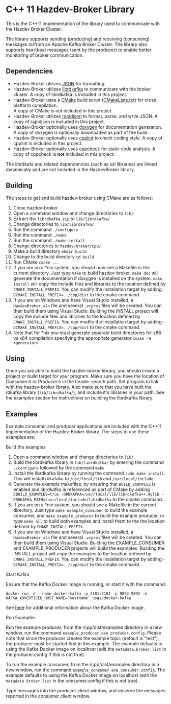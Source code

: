 # C++ 11 Hazdev-Broker Library

This is the C++11 implementation of the library used to communicate with the
Hazdev Broker Cluster.

The library supports sending (producing) and receiving (consuming) messages
to/from an Apache Kafka Broker Cluster. The library also supports heartbeat
messages (sent by the producer) to enable better monitoring of broker
communication.

Dependencies
------
* Hazdev-Broker utilizes [JSON](www.json.org) for formatting.
* Hazdev-Broker utilizes [librdkafka](https://github.com/edenhill/librdkafka/)
to communicate with the broker cluster.  A copy of librdkafka is included in
this project.
* Hazdev-Broker uses a [CMake](http://www.cmake.org/) build script
([CMakeLists.txt](CMakeLists.txt)) for cross platform compilation.  
A copy of CMake is not included in this project
* Hazdev-Broker utilizes [rapidjson](https://github.com/miloyip/rapidjson)
to format, parse, and write JSON.  A copy of rapidjson is included in
this project.
* Hazdev-Broker optionally uses [doxygen](http://www.stack.nl/~dimitri/doxygen/) 
for documentation generation.  A copy of doxygen is optionally downloaded as part 
of the build.
* Hazdev-Broker optionally uses [cpplint](https://github.com/google/styleguide/tree/gh-pages/cpplint)
to check coding style. A copy of cpplint is included in this project.
* Hazdev-Broker optionally uses [cppcheck](http://cppcheck.sourceforge.net/)
for static code analysis. A copy of cppcheck is **not** included in this project.

The librdkafa and related dependencies (such as ssl libraries) are linked
dynamically and are not included in the HazdevBroker library.

Building
------
The steps to get and build hazdev-broker using CMake are as follows:

1. Clone hazdev-broker.
2. Open a command window and change directories to `lib/`
3. Extract the `librdkafka.zip` to `lib/librdkafka/`
4. Change directories to `lib/librdkafka/`
5. Run the command `./configure`
6. Run the command `./make`
7. Run the command `./make install`
8. Change directories to `hazdev-broker/cpp/`
9. Make a build directory `mkdir build`
10. Change to the build directory `cd build`
11. Run CMake `cmake ..`.
12. If you are on a \*nix system, you should now see a Makefile in the current
directory.  Just type `make` to build hazdev-broker. `make doc` will generate
the documentation if doxygen is installed on the system. `make install` will
copy the include files and libraries to the location defined by
`CMAKE_INSTALL_PREFIX`. You can modify the installation target by adding:``` -DCMAKE_INSTALL_PREFIX=../cpp/dist ```
to the cmake command.
13. If you are on Windows and have Visual Studio installed, a `HazdevBroker.sln`
file and several `.vcproj` files will be created.  You can then build them using
Visual Studio.  Building the INSTALL project will copy the include files and
libraries to the location defined by `CMAKE_INSTALL_PREFIX`. You can modify the
installation target by adding:``` -DCMAKE_INSTALL_PREFIX=../cpp/dist ```
to the cmake command.
14. Note that for \*nix you must generate separate build directories for x86 vs
x64 compilation specifying the appropriate generator `cmake -G <generator> ..`

Using
------
Once you are able to build the hazdev-broker library, you should create a
project or build target for your program. Make sure you have the location of
Consumer.h or Producer.h in the header search path. Set program to link with the
hazdev-broker library.  Also make sure that you have built the rdkafka library
(`lib/librdkafka/`), and include it's libraries in your path.  See the examples
section for instructions on building the librdkafka library.

Examples
-----
Example consumer and producer applications are included with the C++11
implementation of the Hazdev-Broker library.  The steps to use these examples
are:

Build the examples

1. Open a command window and change directories to `lib/`
2. Build the librdkafka library in `lib/librdkafka/` by entering the command
`./configure` followed by the command `make`
3. Install the librdkafka library by running the command `sudo make install`.
This will install rdkafaka to `/usr/local/lib` and `/usr/local/include`.
4. Generate the example makefiles, by ensuring that `BUILD_EXAMPLES` is enabled
and librdkafka is referenced as part of CMake by adding ``` -DBUILD_EXAMPLES=true -DRDKAFKA=/usr/local/lib/librdkafka++.dylib -DRDKAFKA_PATH=/usr/local/include/librdkafka ```
to the cmake command.
5. If you are on a \*nix system, you should see a Makefile in the current
directory.  Just type `make example_consumer` to build the example consumer,
and `make example_producer` to build the example producer, or type `make all` to
build both examples and install them to the the location defined by
`CMAKE_INSTALL_PREFIX`.
6. If you are on Windows and have Visual Studio installed, a `HazdevBroker.sln`
file and several `.vcproj` files will be created.  You can then build them using
Visual Studio.  Building the EXAMPLE_CONSUMER and EXAMPLE_PRODUCER projects will
build the examples.  Building the INSTALL project will copy the examples to the
location defined by `CMAKE_INSTALL_PREFIX`. You can modify the installation 
target by adding:``` -DCMAKE_INSTALL_PREFIX=../cpp/dist ``` to the cmake command.

Start Kafka

Ensure that the Kafka Docker image is running, or start it with the command:
```
docker run -d --name docker-kafka -p 2181:2181 -p 9092:9092 -e KAFKA_ADVERTISED_HOST_NAME=`hostname` usgs/docker-kafka
```

See [here](../README.md) for additional information about the Kafka Docker image.

Run Examples

Run the example producer, from the /cpp/dist/examples directory in a new
window, run the command `example_producer.exe producer.config`.  Please
note that since the producer creates the example topic (default is "test"), the
producer must be started first in this example.  The example defaults to using
the Kafka Docker image on localhost (edit the `metadata.broker.list` in  the
producer.config if this is not true).

To run the example consumer, from the /cpp/dist/examples directory in a new
window, run the command `example_consumer.exe consumer.config`. The
example defaults to using the Kafka Docker image on localhost (edit the
`metadata.broker.list` in  the consumer.config if this is not true).

Type messages into the producer client window, and observe the messages reported
in the consumer client window.
